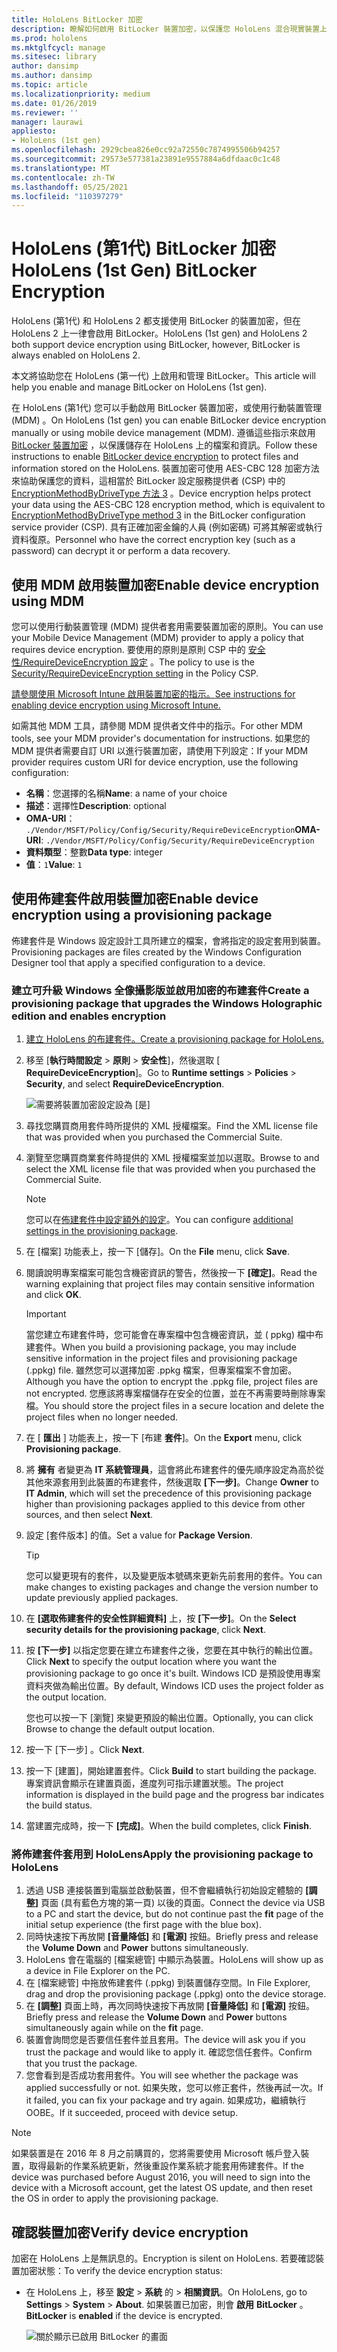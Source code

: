 ```yaml
---
title: HoloLens BitLocker 加密
description: 瞭解如何啟用 BitLocker 裝置加密，以保護您 HoloLens 混合現實裝置上儲存的檔案。
ms.prod: hololens
ms.mktglfcycl: manage
ms.sitesec: library
author: dansimp
ms.author: dansimp
ms.topic: article
ms.localizationpriority: medium
ms.date: 01/26/2019
ms.reviewer: ''
manager: laurawi
appliesto:
- HoloLens (1st gen)
ms.openlocfilehash: 2929cbea826e0cc92a72550c7874995506b94257
ms.sourcegitcommit: 29573e577381a23891e9557884a6dfdaac0c1c48
ms.translationtype: MT
ms.contentlocale: zh-TW
ms.lasthandoff: 05/25/2021
ms.locfileid: "110397279"
---
```

# <a name="hololens-1st-gen-bitlocker-encryption"></a><span data-ttu-id="c3aa9-103">HoloLens (第1代) BitLocker 加密</span><span class="sxs-lookup"><span data-stu-id="c3aa9-103">HoloLens (1st Gen) BitLocker Encryption</span></span>

<span data-ttu-id="c3aa9-104">HoloLens (第1代) 和 HoloLens 2 都支援使用 BitLocker 的裝置加密，但在 HoloLens 2 上一律會啟用 BitLocker。</span><span class="sxs-lookup"><span data-stu-id="c3aa9-104">HoloLens (1st gen) and HoloLens 2 both support device encryption using BitLocker, however, BitLocker is always enabled on HoloLens 2.</span></span>

<span data-ttu-id="c3aa9-105">本文將協助您在 HoloLens (第一代) 上啟用和管理 BitLocker。</span><span class="sxs-lookup"><span data-stu-id="c3aa9-105">This article will help you enable and manage BitLocker on HoloLens (1st gen).</span></span>

<span data-ttu-id="c3aa9-106">在 HoloLens (第1代) 您可以手動啟用 BitLocker 裝置加密，或使用行動裝置管理 (MDM) 。</span><span class="sxs-lookup"><span data-stu-id="c3aa9-106">On HoloLens (1st gen) you can enable BitLocker device encryption manually or using mobile device management (MDM).</span></span> <span data-ttu-id="c3aa9-107">遵循這些指示來啟用 [BitLocker 裝置加密](https://docs.microsoft.com/windows/security/information-protection/bitlocker/bitlocker-device-encryption-overview-windows-10#bitlocker-device-encryption) ，以保護儲存在 HoloLens 上的檔案和資訊。</span><span class="sxs-lookup"><span data-stu-id="c3aa9-107">Follow these instructions to enable [BitLocker device encryption](https://docs.microsoft.com/windows/security/information-protection/bitlocker/bitlocker-device-encryption-overview-windows-10#bitlocker-device-encryption) to protect files and information stored on the HoloLens.</span></span> <span data-ttu-id="c3aa9-108">裝置加密可使用 AES-CBC 128 加密方法來協助保護您的資料，這相當於 BitLocker 設定服務提供者 (CSP) 中的 [EncryptionMethodByDriveType 方法 3](https://docs.microsoft.com/windows/client-management/mdm/bitlocker-csp#encryptionmethodbydrivetype) 。</span><span class="sxs-lookup"><span data-stu-id="c3aa9-108">Device encryption helps protect your data using the AES-CBC 128 encryption method, which is equivalent to [EncryptionMethodByDriveType method 3](https://docs.microsoft.com/windows/client-management/mdm/bitlocker-csp#encryptionmethodbydrivetype) in the BitLocker configuration service provider (CSP).</span></span> <span data-ttu-id="c3aa9-109">具有正確加密金鑰的人員 (例如密碼) 可將其解密或執行資料復原。</span><span class="sxs-lookup"><span data-stu-id="c3aa9-109">Personnel who have the correct encryption key (such as a password) can decrypt it or perform a data recovery.</span></span>

## <a name="enable-device-encryption-using-mdm"></a><span data-ttu-id="c3aa9-110">使用 MDM 啟用裝置加密</span><span class="sxs-lookup"><span data-stu-id="c3aa9-110">Enable device encryption using MDM</span></span>

<span data-ttu-id="c3aa9-111">您可以使用行動裝置管理 (MDM) 提供者套用需要裝置加密的原則。</span><span class="sxs-lookup"><span data-stu-id="c3aa9-111">You can use your Mobile Device Management (MDM) provider to apply a policy that requires device encryption.</span></span> <span data-ttu-id="c3aa9-112">要使用的原則是原則 CSP 中的 [安全性/RequireDeviceEncryption 設定](https://docs.microsoft.com/windows/client-management/mdm/policy-csp-security#security-requiredeviceencryption) 。</span><span class="sxs-lookup"><span data-stu-id="c3aa9-112">The policy to use is the [Security/RequireDeviceEncryption setting](https://docs.microsoft.com/windows/client-management/mdm/policy-csp-security#security-requiredeviceencryption) in the Policy CSP.</span></span>

[<span data-ttu-id="c3aa9-113">請參閱使用 Microsoft Intune 啟用裝置加密的指示。</span><span class="sxs-lookup"><span data-stu-id="c3aa9-113">See instructions for enabling device encryption using Microsoft Intune.</span></span>](https://docs.microsoft.com/intune/compliance-policy-create-windows#windows-holographic-for-business)

<span data-ttu-id="c3aa9-114">如需其他 MDM 工具，請參閱 MDM 提供者文件中的指示。</span><span class="sxs-lookup"><span data-stu-id="c3aa9-114">For other MDM tools, see your MDM provider's documentation for instructions.</span></span> <span data-ttu-id="c3aa9-115">如果您的 MDM 提供者需要自訂 URI 以進行裝置加密，請使用下列設定：</span><span class="sxs-lookup"><span data-stu-id="c3aa9-115">If your MDM provider requires custom URI for device encryption, use the following configuration:</span></span>

- <span data-ttu-id="c3aa9-116">**名稱**：您選擇的名稱</span><span class="sxs-lookup"><span data-stu-id="c3aa9-116">**Name**: a name of your choice</span></span>
- <span data-ttu-id="c3aa9-117">**描述**：選擇性</span><span class="sxs-lookup"><span data-stu-id="c3aa9-117">**Description**: optional</span></span>
- <span data-ttu-id="c3aa9-118">**OMA-URI**： `./Vendor/MSFT/Policy/Config/Security/RequireDeviceEncryption`</span><span class="sxs-lookup"><span data-stu-id="c3aa9-118">**OMA-URI**: `./Vendor/MSFT/Policy/Config/Security/RequireDeviceEncryption`</span></span>
- <span data-ttu-id="c3aa9-119">**資料類型**：整數</span><span class="sxs-lookup"><span data-stu-id="c3aa9-119">**Data type**: integer</span></span>
- <span data-ttu-id="c3aa9-120">**值**：`1`</span><span class="sxs-lookup"><span data-stu-id="c3aa9-120">**Value**: `1`</span></span>

## <a name="enable-device-encryption-using-a-provisioning-package"></a><span data-ttu-id="c3aa9-121">使用佈建套件啟用裝置加密</span><span class="sxs-lookup"><span data-stu-id="c3aa9-121">Enable device encryption using a provisioning package</span></span>

<span data-ttu-id="c3aa9-122">佈建套件是 Windows 設定設計工具所建立的檔案，會將指定的設定套用到裝置。</span><span class="sxs-lookup"><span data-stu-id="c3aa9-122">Provisioning packages are files created by the Windows Configuration Designer tool that apply a specified configuration to a device.</span></span> 

### <a name="create-a-provisioning-package-that-upgrades-the-windows-holographic-edition-and-enables-encryption"></a><span data-ttu-id="c3aa9-123">建立可升級 Windows 全像攝影版並啟用加密的布建套件</span><span class="sxs-lookup"><span data-stu-id="c3aa9-123">Create a provisioning package that upgrades the Windows Holographic edition and enables encryption</span></span>

1. [<span data-ttu-id="c3aa9-124">建立 HoloLens 的布建套件。</span><span class="sxs-lookup"><span data-stu-id="c3aa9-124">Create a provisioning package for HoloLens.</span></span>](hololens-provisioning.md)
1. <span data-ttu-id="c3aa9-125">移至 [**執行時間設定**  >  **原則**  >  **安全性**]，然後選取 [ **RequireDeviceEncryption**]。</span><span class="sxs-lookup"><span data-stu-id="c3aa9-125">Go to **Runtime settings** > **Policies** > **Security**, and select **RequireDeviceEncryption**.</span></span>

    ![需要將裝置加密設定設為 \[是\]](images/device-encryption.png)

1. <span data-ttu-id="c3aa9-127">尋找您購買商用套件時所提供的 XML 授權檔案。</span><span class="sxs-lookup"><span data-stu-id="c3aa9-127">Find the XML license file that was provided when you purchased the Commercial Suite.</span></span>

1. <span data-ttu-id="c3aa9-128">瀏覽至您購買商業套件時提供的 XML 授權檔案並加以選取。</span><span class="sxs-lookup"><span data-stu-id="c3aa9-128">Browse to and select the XML license file that was provided when you purchased the Commercial Suite.</span></span>
    > [!NOTE]
    > <span data-ttu-id="c3aa9-129">您可以在[佈建套件中設定額外的設定](hololens-provisioning.md)。</span><span class="sxs-lookup"><span data-stu-id="c3aa9-129">You can configure [additional settings in the provisioning package](hololens-provisioning.md).</span></span>

1. <span data-ttu-id="c3aa9-130">在 [檔案] 功能表上，按一下 [儲存]。</span><span class="sxs-lookup"><span data-stu-id="c3aa9-130">On the **File** menu, click **Save**.</span></span> 

1. <span data-ttu-id="c3aa9-131">閱讀說明專案檔案可能包含機密資訊的警告，然後按一下 **[確定]**。</span><span class="sxs-lookup"><span data-stu-id="c3aa9-131">Read the warning explaining that project files may contain sensitive information and click **OK**.</span></span>

    > [!IMPORTANT]
    > <span data-ttu-id="c3aa9-132">當您建立布建套件時，您可能會在專案檔中包含機密資訊，並 ( ppkg) 檔中布建套件。</span><span class="sxs-lookup"><span data-stu-id="c3aa9-132">When you build a provisioning package, you may include sensitive information in the project files and provisioning package (.ppkg) file.</span></span> <span data-ttu-id="c3aa9-133">雖然您可以選擇加密 .ppkg 檔案，但專案檔案不會加密。</span><span class="sxs-lookup"><span data-stu-id="c3aa9-133">Although you have the option to encrypt the .ppkg file, project files are not encrypted.</span></span> <span data-ttu-id="c3aa9-134">您應該將專案檔儲存在安全的位置，並在不再需要時刪除專案檔。</span><span class="sxs-lookup"><span data-stu-id="c3aa9-134">You should store the project files in a secure location and delete the project files when no longer needed.</span></span>

1. <span data-ttu-id="c3aa9-135">在 [ **匯出** ] 功能表上，按一下 [布建 **套件**]。</span><span class="sxs-lookup"><span data-stu-id="c3aa9-135">On the **Export** menu, click **Provisioning package**.</span></span>
1. <span data-ttu-id="c3aa9-136">將 **擁有** 者變更為 **IT 系統管理員**，這會將此布建套件的優先順序設定為高於從其他來源套用到此裝置的布建套件，然後選取 **[下一步]**。</span><span class="sxs-lookup"><span data-stu-id="c3aa9-136">Change **Owner** to **IT Admin**, which will set the precedence of this provisioning package higher than provisioning packages applied to this device from other sources, and then select **Next**.</span></span>
1. <span data-ttu-id="c3aa9-137">設定 \[套件版本\] 的值。</span><span class="sxs-lookup"><span data-stu-id="c3aa9-137">Set a value for **Package Version**.</span></span>

    > [!TIP]
    > <span data-ttu-id="c3aa9-138">您可以變更現有的套件，以及變更版本號碼來更新先前套用的套件。</span><span class="sxs-lookup"><span data-stu-id="c3aa9-138">You can make changes to existing packages and change the version number to update previously applied packages.</span></span>

1. <span data-ttu-id="c3aa9-139">在 **\[選取佈建套件的安全性詳細資料\]** 上，按 **\[下一步\]**。</span><span class="sxs-lookup"><span data-stu-id="c3aa9-139">On the **Select security details for the provisioning package**, click **Next**.</span></span>
1. <span data-ttu-id="c3aa9-140">按 **[下一步]** 以指定您要在建立布建套件之後，您要在其中執行的輸出位置。</span><span class="sxs-lookup"><span data-stu-id="c3aa9-140">Click **Next** to specify the output location where you want the provisioning package to go once it's built.</span></span> <span data-ttu-id="c3aa9-141">Windows ICD 是預設使用專案資料夾做為輸出位置。</span><span class="sxs-lookup"><span data-stu-id="c3aa9-141">By default, Windows ICD uses the project folder as the output location.</span></span>

    <span data-ttu-id="c3aa9-142">您也可以按一下 \[瀏覽\] 來變更預設的輸出位置。</span><span class="sxs-lookup"><span data-stu-id="c3aa9-142">Optionally, you can click Browse to change the default output location.</span></span>

1. <span data-ttu-id="c3aa9-143">按一下 [下一步] 。</span><span class="sxs-lookup"><span data-stu-id="c3aa9-143">Click **Next**.</span></span>
1. <span data-ttu-id="c3aa9-144">按一下 \[建置\]，開始建置套件。</span><span class="sxs-lookup"><span data-stu-id="c3aa9-144">Click **Build** to start building the package.</span></span> <span data-ttu-id="c3aa9-145">專案資訊會顯示在建置頁面，進度列可指示建置狀態。</span><span class="sxs-lookup"><span data-stu-id="c3aa9-145">The project information is displayed in the build page and the progress bar indicates the build status.</span></span>
1. <span data-ttu-id="c3aa9-146">當建置完成時，按一下 **\[完成\]**。</span><span class="sxs-lookup"><span data-stu-id="c3aa9-146">When the build completes, click **Finish**.</span></span>

### <a name="apply-the-provisioning-package-to-hololens"></a><span data-ttu-id="c3aa9-147">將佈建套件套用到 HoloLens</span><span class="sxs-lookup"><span data-stu-id="c3aa9-147">Apply the provisioning package to HoloLens</span></span>

1. <span data-ttu-id="c3aa9-148">透過 USB 連接裝置到電腦並啟動裝置，但不會繼續執行初始設定體驗的 **\[調整\]** 頁面 (具有藍色方塊的第一頁) 以後的頁面。</span><span class="sxs-lookup"><span data-stu-id="c3aa9-148">Connect the device via USB to a PC and start the device, but do not continue past the **fit** page of the initial setup experience (the first page with the blue box).</span></span>
1. <span data-ttu-id="c3aa9-149">同時快速按下再放開 **\[音量降低\]** 和 **\[電源\]** 按鈕。</span><span class="sxs-lookup"><span data-stu-id="c3aa9-149">Briefly press and release the **Volume Down** and **Power** buttons simultaneously.</span></span>
1. <span data-ttu-id="c3aa9-150">HoloLens 會在電腦的 \[檔案總管\] 中顯示為裝置。</span><span class="sxs-lookup"><span data-stu-id="c3aa9-150">HoloLens will show up as a device in File Explorer on the PC.</span></span>
1. <span data-ttu-id="c3aa9-151">在 \[檔案總管\] 中拖放佈建套件 (.ppkg) 到裝置儲存空間。</span><span class="sxs-lookup"><span data-stu-id="c3aa9-151">In File Explorer, drag and drop the provisioning package (.ppkg) onto the device storage.</span></span>
1. <span data-ttu-id="c3aa9-152">在 **\[調整\]** 頁面上時，再次同時快速按下再放開 **\[音量降低\]** 和 **\[電源\]** 按鈕。</span><span class="sxs-lookup"><span data-stu-id="c3aa9-152">Briefly press and release the **Volume Down** and **Power** buttons simultaneously again while on the **fit** page.</span></span>
1. <span data-ttu-id="c3aa9-153">裝置會詢問您是否要信任套件並且套用。</span><span class="sxs-lookup"><span data-stu-id="c3aa9-153">The device will ask you if you trust the package and would like to apply it.</span></span> <span data-ttu-id="c3aa9-154">確認您信任套件。</span><span class="sxs-lookup"><span data-stu-id="c3aa9-154">Confirm that you trust the package.</span></span>
1. <span data-ttu-id="c3aa9-155">您會看到是否成功套用套件。</span><span class="sxs-lookup"><span data-stu-id="c3aa9-155">You will see whether the package was applied successfully or not.</span></span> <span data-ttu-id="c3aa9-156">如果失敗，您可以修正套件，然後再試一次。</span><span class="sxs-lookup"><span data-stu-id="c3aa9-156">If it failed, you can fix your package and try again.</span></span> <span data-ttu-id="c3aa9-157">如果成功，繼續執行 OOBE。</span><span class="sxs-lookup"><span data-stu-id="c3aa9-157">If it succeeded, proceed with device setup.</span></span>

> [!NOTE]
> <span data-ttu-id="c3aa9-158">如果裝置是在 2016 年 8 月之前購買的，您將需要使用 Microsoft 帳戶登入裝置，取得最新的作業系統更新，然後重設作業系統才能套用佈建套件。</span><span class="sxs-lookup"><span data-stu-id="c3aa9-158">If the device was purchased before August 2016, you will need to sign into the device with a Microsoft account, get the latest OS update, and then reset the OS in order to apply the provisioning package.</span></span>

## <a name="verify-device-encryption"></a><span data-ttu-id="c3aa9-159">確認裝置加密</span><span class="sxs-lookup"><span data-stu-id="c3aa9-159">Verify device encryption</span></span>

<span data-ttu-id="c3aa9-160">加密在 HoloLens 上是無訊息的。</span><span class="sxs-lookup"><span data-stu-id="c3aa9-160">Encryption is silent on HoloLens.</span></span> <span data-ttu-id="c3aa9-161">若要確認裝置加密狀態：</span><span class="sxs-lookup"><span data-stu-id="c3aa9-161">To verify the device encryption status:</span></span>

- <span data-ttu-id="c3aa9-162">在 HoloLens 上，移至 **設定**  >  **系統** 的  >  **相關資訊**。</span><span class="sxs-lookup"><span data-stu-id="c3aa9-162">On HoloLens, go to **Settings** > **System** > **About**.</span></span> <span data-ttu-id="c3aa9-163">如果裝置已加密，則會 **啟用** **BitLocker** 。</span><span class="sxs-lookup"><span data-stu-id="c3aa9-163">**BitLocker** is **enabled** if the device is encrypted.</span></span> 

    ![關於顯示已啟用 BitLocker 的畫面](images/about-encryption.png)
